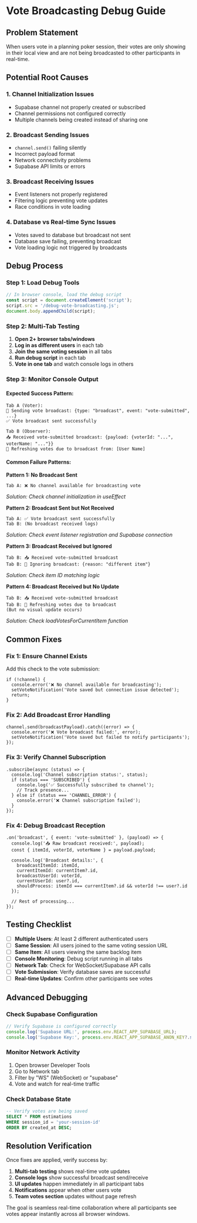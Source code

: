 # Vote Broadcasting Debug Guide

## Problem Statement
When users vote in a planning poker session, their votes are only showing in their local view and are not being broadcasted to other participants in real-time.

## Potential Root Causes

### 1. Channel Initialization Issues
- Supabase channel not properly created or subscribed
- Channel permissions not configured correctly
- Multiple channels being created instead of sharing one

### 2. Broadcast Sending Issues
- `channel.send()` failing silently
- Incorrect payload format
- Network connectivity problems
- Supabase API limits or errors

### 3. Broadcast Receiving Issues
- Event listeners not properly registered
- Filtering logic preventing vote updates
- Race conditions in vote loading

### 4. Database vs Real-time Sync Issues
- Votes saved to database but broadcast not sent
- Database save failing, preventing broadcast
- Vote loading logic not triggered by broadcasts

## Debug Process

### Step 1: Load Debug Tools
```javascript
// In browser console, load the debug script
const script = document.createElement('script');
script.src = '/debug-vote-broadcasting.js';
document.body.appendChild(script);
```

### Step 2: Multi-Tab Testing
1. **Open 2+ browser tabs/windows**
2. **Log in as different users** in each tab
3. **Join the same voting session** in all tabs
4. **Run debug script** in each tab
5. **Vote in one tab** and watch console logs in others

### Step 3: Monitor Console Output

#### Expected Success Pattern:
```
Tab A (Voter):
📡 Sending vote broadcast: {type: "broadcast", event: "vote-submitted", ...}
✅ Vote broadcast sent successfully

Tab B (Observer):
📥 Received vote-submitted broadcast: {payload: {voterId: "...", voterName: "..."}}
🔄 Refreshing votes due to broadcast from: [User Name]
```

#### Common Failure Patterns:

**Pattern 1: No Broadcast Sent**
```
Tab A: ❌ No channel available for broadcasting vote
```
*Solution: Check channel initialization in useEffect*

**Pattern 2: Broadcast Sent but Not Received**
```
Tab A: ✅ Vote broadcast sent successfully
Tab B: (No broadcast received logs)
```
*Solution: Check event listener registration and Supabase connection*

**Pattern 3: Broadcast Received but Ignored**
```
Tab B: 📥 Received vote-submitted broadcast
Tab B: 🚫 Ignoring broadcast: {reason: "different item"}
```
*Solution: Check item ID matching logic*

**Pattern 4: Broadcast Received but No Update**
```
Tab B: 📥 Received vote-submitted broadcast
Tab B: 🔄 Refreshing votes due to broadcast
(But no visual update occurs)
```
*Solution: Check loadVotesForCurrentItem function*

## Common Fixes

### Fix 1: Ensure Channel Exists
Add this check to the vote submission:
```tsx
if (!channel) {
  console.error('❌ No channel available for broadcasting');
  setVoteNotification('Vote saved but connection issue detected');
  return;
}
```

### Fix 2: Add Broadcast Error Handling
```tsx
channel.send(broadcastPayload).catch((error) => {
  console.error('❌ Vote broadcast failed:', error);
  setVoteNotification('Vote saved but failed to notify participants');
});
```

### Fix 3: Verify Channel Subscription
```tsx
.subscribe(async (status) => {
  console.log('Channel subscription status:', status);
  if (status === 'SUBSCRIBED') {
    console.log('✅ Successfully subscribed to channel');
    // Track presence...
  } else if (status === 'CHANNEL_ERROR') {
    console.error('❌ Channel subscription failed');
  }
});
```

### Fix 4: Debug Broadcast Reception
```tsx
.on('broadcast', { event: 'vote-submitted' }, (payload) => {
  console.log('📥 Raw broadcast received:', payload);
  const { itemId, voterId, voterName } = payload.payload;
  
  console.log('Broadcast details:', {
    broadcastItemId: itemId,
    currentItemId: currentItem?.id,
    broadcastUserId: voterId,
    currentUserId: user?.id,
    shouldProcess: itemId === currentItem?.id && voterId !== user?.id
  });
  
  // Rest of processing...
});
```

## Testing Checklist

- [ ] **Multiple Users**: At least 2 different authenticated users
- [ ] **Same Session**: All users joined to the same voting session URL
- [ ] **Same Item**: All users viewing the same backlog item
- [ ] **Console Monitoring**: Debug script running in all tabs
- [ ] **Network Tab**: Check for WebSocket/Supabase API calls
- [ ] **Vote Submission**: Verify database saves are successful
- [ ] **Real-time Updates**: Confirm other participants see votes

## Advanced Debugging

### Check Supabase Configuration
```javascript
// Verify Supabase is configured correctly
console.log('Supabase URL:', process.env.REACT_APP_SUPABASE_URL);
console.log('Supabase Key:', process.env.REACT_APP_SUPABASE_ANON_KEY?.substring(0, 20) + '...');
```

### Monitor Network Activity
1. Open browser Developer Tools
2. Go to Network tab
3. Filter by "WS" (WebSocket) or "supabase"
4. Vote and watch for real-time traffic

### Check Database State
```sql
-- Verify votes are being saved
SELECT * FROM estimations 
WHERE session_id = 'your-session-id' 
ORDER BY created_at DESC;
```

## Resolution Verification

Once fixes are applied, verify success by:

1. **Multi-tab testing** shows real-time vote updates
2. **Console logs** show successful broadcast send/receive
3. **UI updates** happen immediately in all participant tabs
4. **Notifications** appear when other users vote
5. **Team votes section** updates without page refresh

The goal is seamless real-time collaboration where all participants see votes appear instantly across all browser windows.
